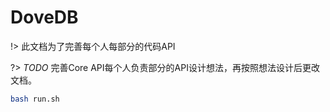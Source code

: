 # DoveDB

!> 此文档为了完善每个人每部分的代码API


?> _TODO_ 完善Core API每个人负责部分的API设计想法，再按照想法设计后更改文档。

```bash
bash run.sh
```